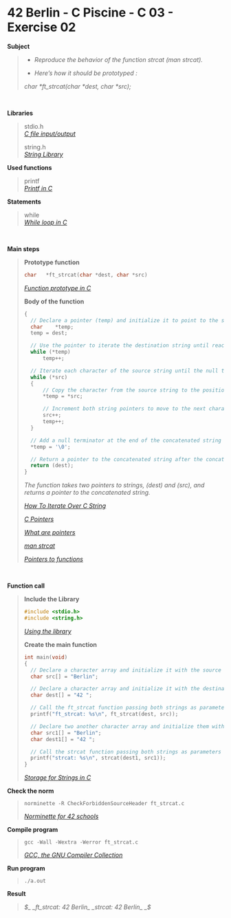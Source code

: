 # 42 Berlin - C Piscine - C 03 - Exercise 02

**Subject**
> * _Reproduce the behavior of the function strcat (man strcat)._   
>
> * _Here’s how it should be prototyped :_   
>
>_char *ft_strcat(char *dest, char *src);_    
>

<br>

**Libraries**        
>
>stdio.h    
>_[C file input/output](https://en.wikipedia.org/wiki/C_file_input/output)_
>
>string.h    
>_[String Library](https://en.wikibooks.org/wiki/C_Programming/string.h)_    

**Used functions**   
>
>printf   
>_[Printf in C](https://www.geeksforgeeks.org/printf-in-c/)_    

**Statements**
>
>while    
>_[While loop in C](https://www.geeksforgeeks.org/c-while-loop/?ref=lbp)_

<br>

**Main steps**
>
>**Prototype function**
>```c
>char	*ft_strcat(char *dest, char *src)
>```  
>_[Function prototype in C](https://www.geeksforgeeks.org/function-prototype-in-c/)_  
>
>**Body of the function**
>```c
>{
>	// Declare a pointer (temp) and initialize it to point to the same location as the destination string (dest)
>	char	*temp;
>	temp = dest;
>
>	// Use the pointer to iterate the destination string until reaching the null terminator, positioning it at the end of the string.
>	while (*temp)
>		temp++;
>
>	// Iterate each character of the source string until the null terminator is found
>	while (*src)
>	{
>		// Copy the character from the source string to the position pointed to by temp
>		*temp = *src;
>
>		// Increment both string pointers to move to the next characters.
>		src++;
>		temp++;
>	}
>
>	// Add a null terminator at the end of the concatenated string to terminate it properly.
>	*temp = '\0';
>
>	// Return a pointer to the concatenated string after the concatenation is complete.
>	return (dest);
>}   
>```
>_The function takes two pointers to strings, (dest) and (src), and returns a pointer to the concatenated string._    
>
>_[How To Iterate Over C String](https://dev.to/zirkelc/how-to-iterate-over-c-string-lcj)_  
>
>_[C Pointers](https://www.geeksforgeeks.org/c-pointers/)_    
>
>_[What are pointers](https://youtu.be/2ybLD6_2gKM?si=yLpSffSRbA60G3Se)_    
>
>_[man strcat](https://man7.org/linux/man-pages/man3/strcat.3p.html)_    
>
>_[Pointers to functions](https://www.ibm.com/docs/en/zos/3.1.0?topic=functions-pointers)_    
>

<br>

**Function call**
>**Include the Library**
>```c
>#include <stdio.h>
>#include <string.h>
>```
>_[Using the library](https://www.gnu.org/software/libc/manual/html_mono/libc.html#Using-the-Library)_
>
>**Create the main function**
>```c
>int main(void)
>{ 
>	// Declare a character array and initialize it with the source string
>	char src[] = "Berlin";
>
>	// Declare a character array and initialize it with the destination string
>	char dest[] = "42 ";
>
>	// Call the ft_strcat function passing both strings as parameters
>	printf("ft_strcat: %s\n", ft_strcat(dest, src));
>
>	// Declare two another character array and initialize them with the same strings as above
>	char src1[] = "Berlin";
>	char dest1[] = "42 ";
>
>	// Call the strcat function passing both strings as parameters
>	printf("strcat: %s\n", strcat(dest1, src1));
>}
>```    
>_[Storage for Strings in C](https://www.geeksforgeeks.org/storage-for-strings-in-c/)_      

**Check the norm**
>```
>norminette -R CheckForbiddenSourceHeader ft_strcat.c
>```
>_[Norminette for 42 schools](https://github.com/42School/norminette)_

**Compile program**
>```
>gcc -Wall -Wextra -Werror ft_strcat.c
>```
>_[GCC, the GNU Compiler Collection](https://gcc.gnu.org)_

**Run program**
>```
>./a.out
>```

**Result**
>_$_    
>_ft_strcat: 42 Berlin_   
>_strcat: 42 Berlin_     
>_$_   